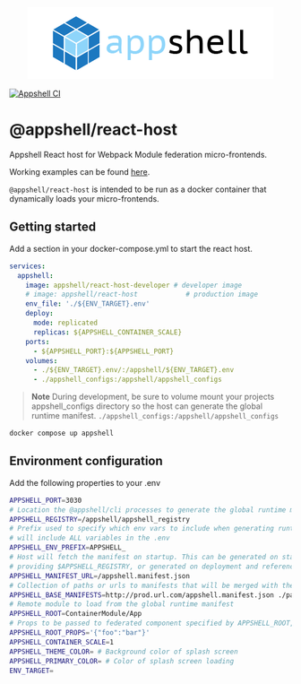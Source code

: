 <div align="center">
  <a href="https://github.com/navaris/appshell">
    <picture>
      <source media="(prefers-color-scheme: dark)" srcset="https://github.com/navaris/appshell/blob/main/assets/branding/appshell-logo-white_2x.png">
      <img alt="appshell" src="https://github.com/navaris/appshell/blob/main/assets/branding/appshell-logo_2x.png">
    </picture>
  </a>
</div>

[![Appshell CI](https://github.com/navaris/appshell/actions/workflows/pipeline.yml/badge.svg)](https://github.com/navaris/appshell/actions/workflows/pipeline.yml)

# @appshell/react-host

Appshell React host for Webpack Module federation micro-frontends.

Working examples can be found [here](https://github.com/navaris/appshell/tree/main/examples).

`@appshell/react-host` is intended to be run as a docker container that dynamically loads your micro-frontends.

## Getting started

Add a section in your docker-compose.yml to start the react host.

```yaml
services:
  appshell:
    image: appshell/react-host-developer # developer image
    # image: appshell/react-host            # production image
    env_file: './${ENV_TARGET}.env'
    deploy:
      mode: replicated
      replicas: ${APPSHELL_CONTAINER_SCALE}
    ports:
      - ${APPSHELL_PORT}:${APPSHELL_PORT}
    volumes:
      - ./${ENV_TARGET}.env/:/appshell/${ENV_TARGET}.env
      - ./appshell_configs:/appshell/appshell_configs
```

> **Note**
> During development, be sure to volume mount your projects appshell_configs directory so the host can generate the global runtime manifest. `./appshell_configs:/appshell/appshell_configs`

```bash
docker compose up appshell
```

## Environment configuration

Add the following properties to your .env

```sh
APPSHELL_PORT=3030
# Location the @appshell/cli processes to generate the global runtime manifest
APPSHELL_REGISTRY=/appshell/appshell_registry
# Prefix used to specify which env vars to include when generating runtime.env.js. Leaving this empty
# will include ALL variables in the .env
APPSHELL_ENV_PREFIX=APPSHELL_
# Host will fetch the manifest on startup. This can be generated on startup by
# providing $APPSHELL_REGISTRY, or generated on deployment and referenced by $APPSHELL_MANIFEST_URL.
APPSHELL_MANIFEST_URL=/appshell.manifest.json
# Collection of paths or urls to manifests that will be merged with the current manifest (from right to left)
APPSHELL_BASE_MANIFESTS=http://prod.url.com/appshell.manifest.json ./path/to/manifest.json
# Remote module to load from the global runtime manifest
APPSHELL_ROOT=ContainerModule/App
# Props to be passed to federated component specified by APPSHELL_ROOT, as a serialized JSON string.
APPSHELL_ROOT_PROPS='{"foo":"bar"}'
APPSHELL_CONTAINER_SCALE=1
APPSHELL_THEME_COLOR= # Background color of splash screen
APPSHELL_PRIMARY_COLOR= # Color of splash screen loading
ENV_TARGET=

```
